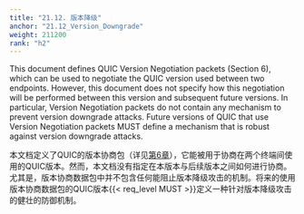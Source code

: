 ```yaml
---
title: "21.12. 版本降级"
anchor: "21.12_Version_Downgrade"
weight: 211200
rank: "h2"
---
```


This document defines QUIC Version Negotiation packets (Section 6), which can be used to negotiate the QUIC version used between two endpoints. However, this document does not specify how this negotiation will be performed between this version and subsequent future versions. In particular, Version Negotiation packets do not contain any mechanism to prevent version downgrade attacks. Future versions of QUIC that use Version Negotiation packets MUST define a mechanism that is robust against version downgrade attacks.

本文档定义了QUIC的版本协商包（详见[第6章]()），它能被用于协商在两个终端间使用的QUIC版本。然而，本文档没有指定在本版本与后续版本之间如何进行协商。尤其是，版本协商数据包中并不包含任何能阻止版本降级攻击的机制。将来的使用版本协商数据包的QUIC版本{{< req_level MUST >}}定义一种针对版本降级攻击的健壮的防御机制。
